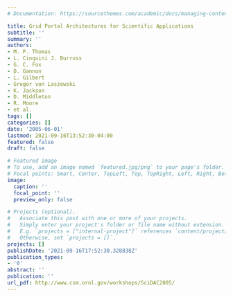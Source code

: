 ```yaml
---
# Documentation: https://sourcethemes.com/academic/docs/managing-content/

title: Grid Portal Architectures for Scientific Applications
subtitle: ''
summary: ''
authors:
- M. P. Thomas
- L. Cinquini J. Burruss
- G. C. Fox
- D. Gannon
- L. Gilbert
- Gregor von Laszewski
- K. Jackson
- D. Middleton
- R. Moore
- et al.
tags: []
categories: []
date: '2005-06-01'
lastmod: 2021-09-16T13:52:30-04:00
featured: false
draft: false

# Featured image
# To use, add an image named `featured.jpg/png` to your page's folder.
# Focal points: Smart, Center, TopLeft, Top, TopRight, Left, Right, BottomLeft, Bottom, BottomRight.
image:
  caption: ''
  focal_point: ''
  preview_only: false

# Projects (optional).
#   Associate this post with one or more of your projects.
#   Simply enter your project's folder or file name without extension.
#   E.g. `projects = ["internal-project"]` references `content/project/deep-learning/index.md`.
#   Otherwise, set `projects = []`.
projects: []
publishDate: '2021-09-16T17:52:30.328838Z'
publication_types:
- '0'
abstract: ''
publication: ''
url_pdf: http://www.csm.ornl.gov/workshops/SciDAC2005/
---
```

